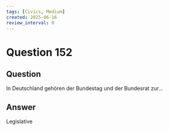 ```yaml
---
tags: [Civics, Medium]
created: 2025-06-16
review_interval: 0
---
```


# Question 152

## Question

In Deutschland gehören der Bundestag und der Bundesrat zur...

## Answer

Legislative
